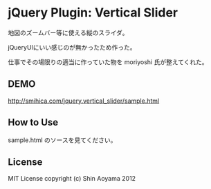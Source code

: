 # jQuery Plugin: Vertical Slider

地図のズームバー等に使える縦のスライダ。

jQueryUIにいい感じのが無かったため作った。

仕事でその場限りの適当に作っていた物を moriyoshi 氏が整えてくれた。

## DEMO

 http://smihica.com/jquery.vertical_slider/sample.html

## How to Use

sample.html のソースを見てください。

## License

MIT License
copyright (c) Shin Aoyama 2012

